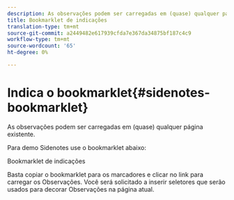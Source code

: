 ```yaml
---
description: As observações podem ser carregadas em (quase) qualquer página existente.
title: Bookmarklet de indicações
translation-type: tm+mt
source-git-commit: a2449482e617939cfda7e367da34875bf187c4c9
workflow-type: tm+mt
source-wordcount: '65'
ht-degree: 0%

---
```



# Indica o bookmarklet{#sidenotes-bookmarklet}

As observações podem ser carregadas em (quase) qualquer página existente.

Para demo Sidenotes use o bookmarklet abaixo:

Bookmarklet de indicações

Basta copiar o bookmarklet para os marcadores e clicar no link para carregar os Observações. Você será solicitado a inserir seletores que serão usados para decorar Observações na página atual.
